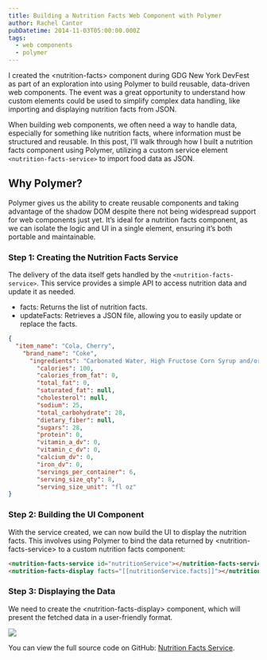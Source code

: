 ```yaml
---
title: Building a Nutrition Facts Web Component with Polymer
author: Rachel Cantor
pubDatetime: 2014-11-03T05:00:00.000Z
tags:
  - web components
  - polymer
---
```


I created the \<nutrition-facts> component during GDG New York DevFest as part of an exploration into using Polymer to build reusable, data-driven web components. The event was a great opportunity to understand how custom elements could be used to simplify complex data handling, like importing and displaying nutrition facts from JSON.

When building web components, we often need a way to handle data, especially for something like nutrition facts, where information must be structured and reusable. In this post, I’ll walk through how I built a nutrition facts component using Polymer, utilizing a custom service element `<nutrition-facts-service>` to import food data as JSON.

## Why Polymer?

Polymer gives us the ability to create reusable components and taking advantage of the shadow DOM despite there not being widespread support for web components just yet. It’s ideal for a nutrition facts component, as we can isolate the logic and UI in a single element, ensuring it’s both portable and maintainable.

### Step 1: Creating the Nutrition Facts Service

The delivery of the data itself gets handled by the `<nutrition-facts-service>`. This service provides a simple API to access nutrition data and update it as needed.

* facts: Returns the list of nutrition facts.
* updateFacts: Retrieves a JSON file, allowing you to easily update or replace the facts.

```json
{
  "item_name": "Cola, Cherry",
    "brand_name": "Coke",
      "ingredients": "Carbonated Water, High Fructose Corn Syrup and/or Sucrose, Caramel Color, Phosphoric Acid, Natural Flavors, Caffeine.",
        "calories": 100,
        "calories_from_fat": 0,
        "total_fat": 0,
        "saturated_fat": null,
        "cholesterol": null,
        "sodium": 25,
        "total_carbohydrate": 28,
        "dietary_fiber": null,
        "sugars": 28,
        "protein": 0,
        "vitamin_a_dv": 0,
        "vitamin_c_dv": 0,
        "calcium_dv": 0,
        "iron_dv": 0,
        "servings_per_container": 6,
        "serving_size_qty": 8,
        "serving_size_unit": "fl oz"
}
```

### Step 2: Building the UI Component

With the service created, we can now build the UI to display the nutrition facts. This involves using Polymer to bind the data returned by \<nutrition-facts-service> to a custom nutrition facts component:

```html
<nutrition-facts-service id="nutritionService"></nutrition-facts-service>
<nutrition-facts-display facts="[[nutritionService.facts]]"></nutrition-facts-display>
```

### Step 3: Displaying the Data

We need to create the \<nutrition-facts-display> component, which will present the fetched data in a user-friendly format.

![](/uploads/NutritionFacts.png)

You can view the full source code on GitHub: [Nutrition Facts Service](https://github.com/rachelslurs/nutrition-facts).
